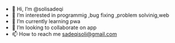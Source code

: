 - 👋 Hi, I’m @solisadeqi
- 👀 I’m interested in programmig ,bug fixing ,problem solvinig,web  
- 🌱 I’m currently learning pwa
- 💞️ I’m looking to collaborate on app
- 📫 How to reach me sadeqisoli@gmail.com

<!---
solisadeqi/solisadeqi is a ✨ special ✨ repository because its `README.md` (this file) appears on your GitHub profile.
You can click the Preview link to take a look at your changes.
--->
